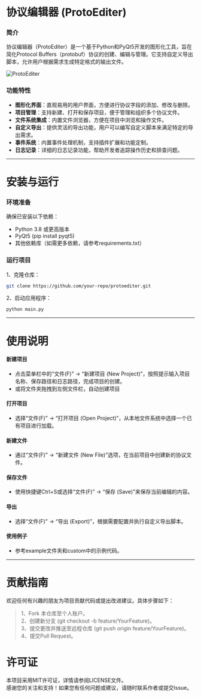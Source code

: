 # 协议编辑器 (ProtoEditer)

### 简介

协议编辑器（ProtoEditer）是一个基于Python和PyQt5开发的图形化工具，旨在简化Protocol Buffers（protobuf）协议的创建、编辑与管理。它支持自定义导出脚本，允许用户根据需求生成特定格式的输出文件。

![ProtoEditer](https://img.picgo.net/2025/01/20/ProtoEditer4e8fb927f1da01d7.png)

### 功能特性

- **图形化界面**：直观易用的用户界面，方便进行协议字段的添加、修改与删除。
- **项目管理**：支持新建、打开和保存项目，便于管理和组织多个协议文件。
- **文件系统集成**：内置文件浏览器，方便在项目中浏览和操作文件。
- **自定义导出**：提供灵活的导出功能，用户可以编写自定义脚本来满足特定的导出需求。
- **事件系统**：内置事件处理机制，支持插件扩展和功能定制。
- **日志记录**：详细的日志记录功能，帮助开发者追踪操作历史和排查问题。

---

# 安装与运行

### 环境准备

确保已安装以下依赖：
- Python 3.8 或更高版本
- PyQt5 (pip install pyqt5)
- 其他依赖库（如需更多依赖，请参考requirements.txt）

### 运行项目

1、克隆仓库：

```bash
git clone https://github.com/your-repo/protoediter.git
```

2、启动应用程序：

```bash
python main.py
```

---

# 使用说明

#### 新建项目
- 点击菜单栏中的“文件(F)” -> “新建项目 (New Project)”，按照提示输入项目名称、保存路径和日志路径，完成项目的创建。
- 或将文件夹拖拽到左侧文件栏，自动创建项目

#### 打开项目
- 选择“文件(F)” -> “打开项目 (Open Project)”，从本地文件系统中选择一个已有项目进行加载。

#### 新建文件
- 通过“文件(F)” -> “新建文件 (New File)”选项，在当前项目中创建新的协议文件。

#### 保存文件
- 使用快捷键Ctrl+S或选择“文件(F)” -> “保存 (Save)”来保存当前编辑的内容。

#### 导出
- 选择“文件(F)” -> “导出 (Export)”，根据需要配置并执行自定义导出脚本。

#### 使用例子
- 参考example文件夹和custom中的示例代码。

---

# 贡献指南

欢迎任何有兴趣的朋友为项目贡献代码或提出改进建议。具体步骤如下：
> 1、Fork 本仓库至个人账户。<br>
> 2、创建新分支 (git checkout -b feature/YourFeature)。<br>
> 3、提交更改并推送至远程仓库 (git push origin feature/YourFeature)。<br>
> 4、提交Pull Request。<br>

# 许可证

本项目采用MIT许可证，详情请参阅LICENSE文件。<br>
感谢您的关注和支持！如果您有任何问题或建议，请随时联系作者或提交Issue。
